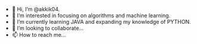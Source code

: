 - 👋 Hi, I’m @akkik04.
- 👀 I’m interested in focusing on algorithms and machine learning.
- 🌱 I’m currently learning JAVA and expanding my knowledge of PYTHON.
- 💞️ I’m looking to collaborate...
- 📫 How to reach me...

<!---
akkik04/akkik04 is a ✨ special ✨ repository because its `README.md` (this file) appears on your GitHub profile.
You can click the Preview link to take a look at your changes.
--->
